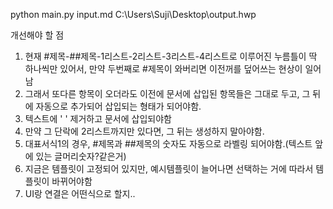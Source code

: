 python main.py input.md C:\Users\Suji\Desktop\output.hwp

개선해야 할 점
1. 현재 #제목-##제목-1리스트-2리스트-3리스트-4리스트로 이루어진 누름틀이 딱 하나씩만 있어서, 만약 두번째로 #제목이 와버리면 이전꺼를 덮어쓰는 현상이 일어남
2. 그래서 또다른 항목이 오더라도 이전에 문서에 삽입된 항목들은 그대로 두고, 그 뒤에 자동으로 추가되어 삽입되는 형태가 되어야함.
3. 텍스트에 ' ' 제거하고 문서에 삽입되야함
4. 만약 그 단락에 2리스트까지만 있다면, 그 뒤는 생성하지 말아야함.
5. 대표서식1의 경우, #제목과 ##제목의 숫자도 자동으로 라벨링 되어야함.(텍스트 앞에 있는 글머리숫자?같은거)
6. 지금은 템플릿이 고정되어 있지만, 예시템플릿이 늘어나면 선택하는 거에 따라서 템플릿이 바뀌어야함
7. UI랑 연결은 어떤식으로 할지..
